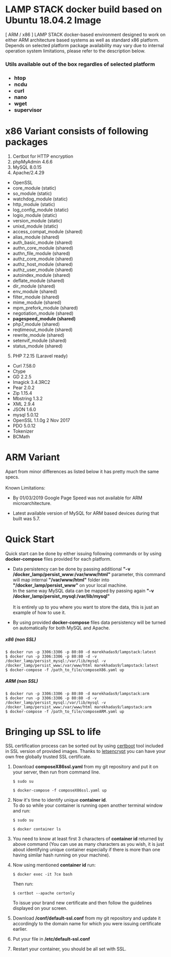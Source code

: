 # LAMP STACK docker build based on Ubuntu 18.04.2 Image

[ ARM / x86 ] LAMP STACK docker-based environment designed to work on either ARM architecture based systems as well as standard x86 platform. Depends on selected platform package availability may vary due to internal operation system limitations, please refer to the description below.

<h3>Utils available out of the box regardles of selected platform<h3>
<ul>
   <li>htop</li>
   <li>ncdu</li>
   <li>curl</li>
   <li>nano</li>
   <li>wget</li>
   <li>supervisor</li>
</ul>
   
<h1>x86 Variant consists of following packages</h1>

1. Certbot for HTTP encryption
2. phpMyAdmin 4.6.6
3. MySQL 8.0.15
4. Apache/2.4.29
<ul>
   <li>OpenSSL</li>
   <li>core_module (static)</li>
   <li>so_module (static)</li>
   <li>watchdog_module (static)</li>
   <li>http_module (static)</li>
   <li>log_config_module (static)</li>
   <li>logio_module (static)</li>
   <li>version_module (static)</li>
   <li>unixd_module (static)</li>
   <li>access_compat_module (shared)</li>
   <li>alias_module (shared)</li>
   <li>auth_basic_module (shared)</li>
   <li>authn_core_module (shared)</li>
   <li>authn_file_module (shared)</li>
   <li>authz_core_module (shared)</li>
   <li>authz_host_module (shared)</li>
   <li>authz_user_module (shared)</li>
   <li>autoindex_module (shared)</li>
   <li>deflate_module (shared)</li>
   <li>dir_module (shared)</li>
   <li>env_module (shared)</li>
   <li>filter_module (shared)</li>
   <li>mime_module (shared)</li>
   <li>mpm_prefork_module (shared)</li>
   <li>negotiation_module (shared)</li>
   <li><b>pagespeed_module (shared)</b></li>
   <li>php7_module (shared)</li>
   <li>reqtimeout_module (shared)</li>
   <li>rewrite_module (shared)</li>
   <li>setenvif_module (shared)</li>
   <li>status_module (shared)</li>
</ul>
   
5. PHP 7.2.15 (Laravel ready)
<ul>
   <li>Curl 7.58.0</li>
   <li>Ctype</li>
   <li>GD 2.2.5</li>
   <li>Imagick 3.4.3RC2</li>
   <li>Pear 2.0.2</li>
   <li>Zip 1.15.4</li>
   <li>Mbstring 1.3.2</li>
   <li>XML 2.9.4</li>
   <li>JSON 1.6.0</li>
   <li>mysql 5.0.12</li>
   <li>OpenSSL 1.1.0g 2 Nov 2017</li>
   <li>PDO 5.0.12</li>
   <li>Tokenizer</li>
   <li>BCMath</li>
</ul>

<h1>ARM Variant</h1>
Apart from minor differences as listed below it has pretty much the same specs.
<br/><br/>
Known Limitations:
<br/>

* By 01/03/2019 Google Page Speed was not available for ARM microarchitecture.

* Latest available version of MySQL for ARM based devices during that built was 5.7.

<h1>Quick Start</h1>

Quick start can be done by either issuing following commands or by using <b>docker-compose</b> files provided for each platform.


* Data persistency can be done by passing additional <b>"-v /docker_lamp/persist_www:/var/www/html"</b> parameter, 
this command will map internal <b>"/var/www/html"</b> folder into <b>"/docker_lamp/persist_www"</b> on your local machine.<br>
In the same way MySQL data can be mapped by passing again <b>"-v /docker_lamp/persist_mysql:/var/lib/mysql"</b> <br><br>
It is entirely up to you where you want to store the data, this is just an example of how to use it.


* By using provided <b>docker-compose</b> files data persistency will be turned on automatically for both MySQL and Apache.

<h5>x86 (non SSL)</h5>

```
$ docker run -p 3306:3306 -p 80:80 -d marekhadas9/lampstack:latest
$ docker run -p 3306:3306 -p 80:80 -d -v /docker_lamp/persist_mysql:/var/lib/mysql -v /docker_lamp/persist_www:/var/www/html marekhadas9/lampstack:latest
$ docker-compose -f /path_to_file/composeX86.yaml up
```

<h5>ARM (non SSL)</h5>

```
$ docker run -p 3306:3306 -p 80:80 -d marekhadas9/lampstack:arm
$ docker run -p 3306:3306 -p 80:80 -d -v /docker_lamp/persist_mysql:/var/lib/mysql -v /docker_lamp/persist_www:/var/www/html marekhadas9/lampstack:arm
$ docker-compose -f /path_to_file/composeARM.yaml up
```

<h1>Bringing up SSL to life</h1>
SSL certification process can be sorted out by using <a href="https://certbot.eff.org/">certboot</a> tool included in SSL version of provided images</a>.
Thanks to <a href="https://letsencrypt.org/">letsencrypt</a> you can have your own free globally trusted SSL certificate.

1. Download <b>composeX86ssl.yaml</b> from my git repository and put it on your server, then run from command line.

    ```$ sudo su```

    ```$ docker-compose -f composeX86ssl.yaml up```

2. Now it's time to identify unique <b>container id</b>.<br/>
   To do so while your container is running open another terminal window and run:<br/> 

    ```$ sudo su```
 
    ```$ docker container ls```

3. You need to know at least first 3 characters of <b>container id</b> returned by above command (You can use as many characters as you wish, it is just about identifying unique container especially if there is more than one having similar hash running on your machine).<br>
4. Now using mentioned <b>container id</b> run:

    ```$ docker exec -it 7ce bash```
 
    Then run:
 
    ```$ certbot --apache certonly```
    
    To issue your brand new certificate and then follow the guidelines displayed on your screen.
    
4. Download <b>/conf/default-ssl.conf</b> from my git repository and update it accordingly to the domain name for which you were issuing certificate earlier.
5. Put your file in <b>/etc/default-ssl.conf</b>
6. Restart your container, you should be all set with SSL.
   